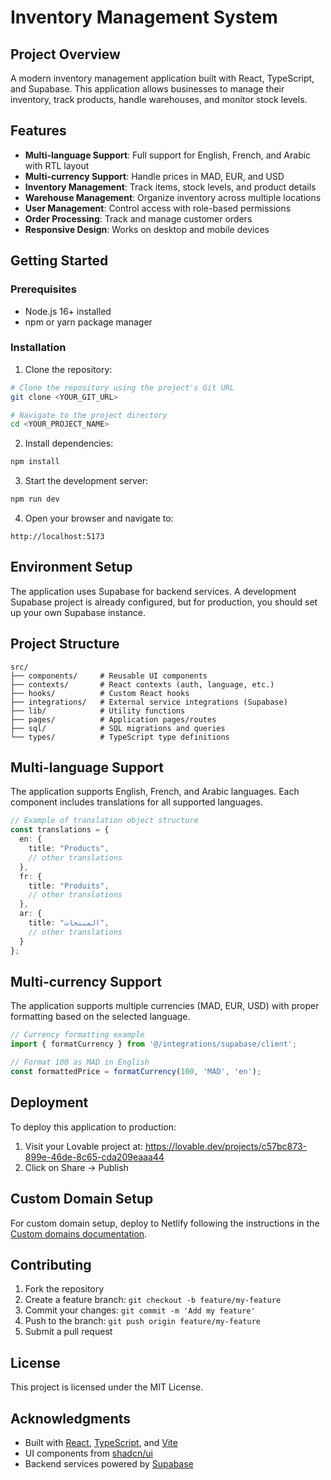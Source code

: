 # Inventory Management System

## Project Overview

A modern inventory management application built with React, TypeScript, and Supabase. This application allows businesses to manage their inventory, track products, handle warehouses, and monitor stock levels.

## Features

- **Multi-language Support**: Full support for English, French, and Arabic with RTL layout
- **Multi-currency Support**: Handle prices in MAD, EUR, and USD
- **Inventory Management**: Track items, stock levels, and product details
- **Warehouse Management**: Organize inventory across multiple locations
- **User Management**: Control access with role-based permissions
- **Order Processing**: Track and manage customer orders
- **Responsive Design**: Works on desktop and mobile devices

## Getting Started

### Prerequisites

- Node.js 16+ installed 
- npm or yarn package manager

### Installation

1. Clone the repository:
```sh
# Clone the repository using the project's Git URL
git clone <YOUR_GIT_URL>

# Navigate to the project directory
cd <YOUR_PROJECT_NAME>
```

2. Install dependencies:
```sh
npm install
```

3. Start the development server:
```sh
npm run dev
```

4. Open your browser and navigate to:
```
http://localhost:5173
```

## Environment Setup

The application uses Supabase for backend services. A development Supabase project is already configured, but for production, you should set up your own Supabase instance.

## Project Structure

```
src/
├── components/     # Reusable UI components
├── contexts/       # React contexts (auth, language, etc.)
├── hooks/          # Custom React hooks
├── integrations/   # External service integrations (Supabase)
├── lib/            # Utility functions
├── pages/          # Application pages/routes
├── sql/            # SQL migrations and queries
└── types/          # TypeScript type definitions
```

## Multi-language Support

The application supports English, French, and Arabic languages. Each component includes translations for all supported languages.

```typescript
// Example of translation object structure
const translations = {
  en: {
    title: "Products",
    // other translations
  },
  fr: {
    title: "Produits",
    // other translations
  },
  ar: {
    title: "المنتجات",
    // other translations
  }
};
```

## Multi-currency Support

The application supports multiple currencies (MAD, EUR, USD) with proper formatting based on the selected language.

```typescript
// Currency formatting example
import { formatCurrency } from '@/integrations/supabase/client';

// Format 100 as MAD in English
const formattedPrice = formatCurrency(100, 'MAD', 'en');
```

## Deployment

To deploy this application to production:

1. Visit your Lovable project at: https://lovable.dev/projects/c57bc873-899e-46de-8c65-cda209eaaa44
2. Click on Share -> Publish

## Custom Domain Setup

For custom domain setup, deploy to Netlify following the instructions in the [Custom domains documentation](https://docs.lovable.dev/tips-tricks/custom-domain/).

## Contributing

1. Fork the repository
2. Create a feature branch: `git checkout -b feature/my-feature`
3. Commit your changes: `git commit -m 'Add my feature'`
4. Push to the branch: `git push origin feature/my-feature`
5. Submit a pull request

## License

This project is licensed under the MIT License.

## Acknowledgments

- Built with [React](https://reactjs.org/), [TypeScript](https://www.typescriptlang.org/), and [Vite](https://vitejs.dev/)
- UI components from [shadcn/ui](https://ui.shadcn.com/)
- Backend services powered by [Supabase](https://supabase.io/)
